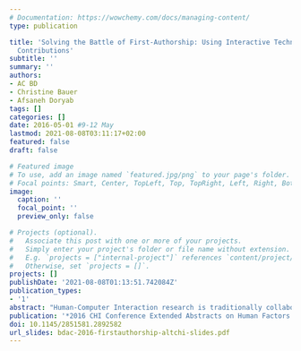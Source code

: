 ```yaml
---
# Documentation: https://wowchemy.com/docs/managing-content/
type: publication

title: 'Solving the Battle of First-Authorship: Using Interactive Technology to Highlight
  Contributions'
subtitle: ''
summary: ''
authors:
- AC BD
- Christine Bauer
- Afsaneh Doryab
tags: []
categories: []
date: 2016-05-01 #9-12 May
lastmod: 2021-08-08T03:11:17+02:00
featured: false
draft: false

# Featured image
# To use, add an image named `featured.jpg/png` to your page's folder.
# Focal points: Smart, Center, TopLeft, Top, TopRight, Left, Right, BottomLeft, Bottom, BottomRight.
image:
  caption: ''
  focal_point: ''
  preview_only: false

# Projects (optional).
#   Associate this post with one or more of your projects.
#   Simply enter your project's folder or file name without extension.
#   E.g. `projects = ["internal-project"]` references `content/project/deep-learning/index.md`.
#   Otherwise, set `projects = []`.
projects: []
publishDate: '2021-08-08T01:13:51.742084Z'
publication_types:
- '1'
abstract: "Human-Computer Interaction research is traditionally collaborative. However, the current authorship model – i.e., placing authors’ names in a particular order – makes the contributions of collaborators who are not the “first author” (or not mentioned) less visible which negatively affects career paths. Still, if smaller and larger contributions are equally rewarded with a “good” position in the author list, a researcher’s achievements may be overrated. We suggest a solution with interactive technology to highlight contributions. The benefits include high visibility of contributions, in-situ access to in-depth researcher profiles, in situ access to similar work by the contributors, and low incentive for artificial credits."
publication: '*2016 CHI Conference Extended Abstracts on Human Factors in Computing  Systems*'
doi: 10.1145/2851581.2892582
url_slides: bdac-2016-firstauthorship-altchi-slides.pdf
---
```

